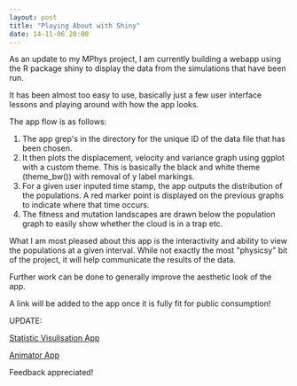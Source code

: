 ```yaml
---
layout: post
title: "Playing About with Shiny"
date: 14-11-06 20:00
---
```


As an update to my MPhys project, I am currently building a webapp using the R package shiny to display the data from the simulations that have been run. 

It has been almost too easy to use, basically just a few user interface lessons and playing around with how the app looks.

The app flow is as follows: 

1. The app grep's in the directory for the unique ID of the data file that has been chosen. 
2. It then plots the displacement, velocity and variance graph using ggplot with a custom theme. This is basically the black and white theme (theme_bw()) with removal of y label markings.
3. For a given user inputed time stamp, the app outputs the distribution of the populations. A red marker point is displayed on the previous graphs to indicate where that time occurs. 
4. The fitness and mutation landscapes are drawn below the population graph to easily show whether the cloud is in a trap etc. 

What I am most pleased about this app is the interactivity and ability to view the populations at a given interval. While not exactly the most "physicsy" bit of the project, it will help communicate the results of the data. 

Further work can be done to generally improve the aesthetic look of the app. 

A link will be added to the app once it is fully fit for public consumption! 

UPDATE: 

[Statistic Visulisation App](http://deanmarkwick.shinyapps.io/CancerStatsVis)

[Animator App](http://deanmarkwick.shinyapps.io/CancerAnimator)

Feedback appreciated!
